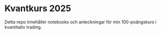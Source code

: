 # Kvantkurs 2025  
Detta repo innehåller notebooks och anteckningar för min 100-poängskurs i kvantitativ trading.
